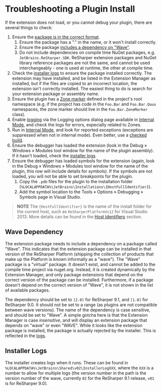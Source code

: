 ---
---

# Troubleshooting a Plugin Install

If the extension does not load, or you cannot debug your plugin, there are several things to check:

1. Ensure the [package is in the correct format](../Extensions/Packaging.md).
    1. Ensure the package has a "." in the name, or it won't install correctly.
    2. Ensure the package [includes a dependency on "Wave"](#wave-dependency).
    3. Do not include dependencies on compile time NuGet packages, e.g. `JetBrains.ReSharper.SDK`. ReSharper extension packages and NuGet library reference packages are not the same, and cannot be used interchangeably - one is used at runtime, the other at compile time.
2. Check the [installer logs](#installer-logs) to ensure the package installed correctly. The extension may have installed, and be listed in the Extension Manager as installed, but if the files are copied to an incorrect location, the extension isn't correctly installed. The easiest thing to do is search for your extension package or assembly name.
3. Ensure the plugin has a [Zone marker](../Platform/Zones/HowTo.md) defined in the project's root namespace (e.g. if the project has code in the `Foo.Bar` and `Foo.Bar.Quux` namespaces, the zone marker should live in the `Foo.Bar.ZoneMarker` class).
4. Enable [logging](../Platform/Logging.md) via the Logging options dialog page available in [Internal Mode](../Intro/InternalMode.md), and check the logs for errors, especially related to Zones.
5. Run in [Internal Mode](../Intro/InternalMode.md), and look for reported exceptions (exceptions are suppressed when not in internal mode). Even better, use a [checked build](../Intro/Tools.md).
6. Ensure the debugger has loaded the extension (look in the Debug » Windows » Modules tool window for the name of the plugin assembly). If it hasn't loaded, check the [installer logs](#installer-logs).
7. Ensure the debugger has loaded symbols for the extension (again, look in the Debug » Windows » Modules tool window for the name of the plugin, this row will include details for symbols). If the symbols are not loaded, you will not be able to set breakpoints for the plugin. 
    1. Copy the `.pdb` files for the plugin to the installation folder (`%LOCALAPPDATA%\JetBrains\Installations\{HostFullIdentifier}`).
    2. Add the symbol location to the Tools » Options » Debugging » Symbols page in Visual Studio.

> **NOTE** The `{HostFullIdentifier}` is the name of the install folder for the current host, such as `ReSharperPlatformVs12` for Visual Studio 2013. More details can be found in the [Host Identifiers](Deployment/InstallProcess/HostIdentifiers.md) section.

## Wave Dependency

The extension package needs to include a dependency on a package called "Wave". This indicates that the extension package can be installed in that version of the ReSharper Platform (shipping the collection of products that make up the Platform is known informally as a "wave"). The "Wave" package is a "virtual" package. It doesn't exist, and cannot be added to the compile time project via nuget.org. Instead, it is created dynamically by the Extension Manager, and only package extensions that depend on the correct version of the package can be installed. Furthermore, if a package doesn't depend on the correct version of "Wave", it is not shown in the list of available packages.

The dependency should be set to `[2.0]` for ReSharper 9.1, and `[1.0]` for ReSharper 9.0. It should not be set to a range (as plugins are not compatible between wave versions). The name of the dependency is case sensitive, and should be set to "Wave". A simple gotcha here is that the Extension Manager is case *insensitive*, and will display an extension package that depends on "wave" or even "WAVE". While it looks like the extension package is installed, the package is actually rejected by the installer. This is reflected in the [logs](#installer-logs).

## Installer Logs

The installer creates logs when it runs. These can be found in `%LOCALAPPDATA%\JetBrains\Shared\v02\InstallerLogXXX`, where the `XXX` is a number to allow for multiple logs (the version number in the path is the version number of the wave, currently `02` for the ReSharper 9.1 release, `v01` is for ReSharper 9.0).
